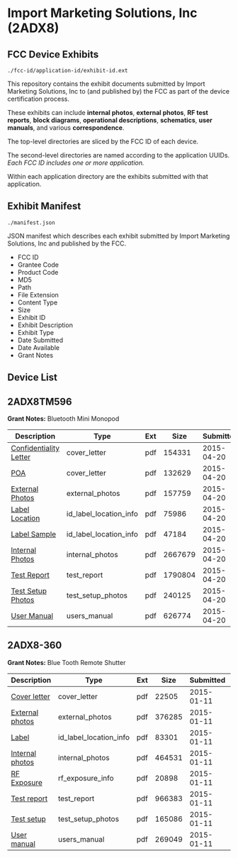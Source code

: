 # Import Marketing Solutions, Inc (2ADX8)
## FCC Device Exhibits

```
./fcc-id/application-id/exhibit-id.ext
```

This repository contains the exhibit documents submitted by Import Marketing Solutions, Inc to (and published by) the FCC as part of the device certification process.

These exhibits can include **internal photos**, **external photos**, **RF test reports**, **block diagrams**, **operational descriptions**, **schematics**, **user manuals**, and various **correspondence**.

The top-level directories are sliced by the FCC ID of each device.

The second-level directories are named according to the application UUIDs. *Each FCC ID includes one or more application.*

Within each application directory are the exhibits submitted with that application. 

## Exhibit Manifest

```
./manifest.json
```

JSON manifest which describes each exhibit submitted by Import Marketing Solutions, Inc and published by the FCC.

- FCC ID
- Grantee Code
- Product Code
- MD5
- Path
- File Extension
- Content Type
- Size
- Exhibit ID
- Exhibit Description
- Exhibit Type
- Date Submitted
- Date Available
- Grant Notes

## Device List
## 2ADX8TM596
**Grant Notes:** Bluetooth Mini Monopod

| Description | Type | Ext | Size | Submitted | Available |
| ----------- | ---- | --- | ---- | --------- | --------- |
| [Confidentiality Letter](2ADX8TM596/54a162e1db2990a087c673dea04c5163/2590242.pdf) | cover_letter | pdf | 154331 | 2015-04-20 | 2015-04-20 |
| [POA](2ADX8TM596/54a162e1db2990a087c673dea04c5163/2590246.pdf) | cover_letter | pdf | 132629 | 2015-04-20 | 2015-04-20 |
| [External Photos](2ADX8TM596/54a162e1db2990a087c673dea04c5163/2590241.pdf) | external_photos | pdf | 157759 | 2015-04-20 | 2015-04-20 |
| [Label Location](2ADX8TM596/54a162e1db2990a087c673dea04c5163/2590244.pdf) | id_label_location_info | pdf | 75986 | 2015-04-20 | 2015-04-20 |
| [Label Sample](2ADX8TM596/54a162e1db2990a087c673dea04c5163/2590245.pdf) | id_label_location_info | pdf | 47184 | 2015-04-20 | 2015-04-20 |
| [Internal Photos](2ADX8TM596/54a162e1db2990a087c673dea04c5163/2590243.pdf) | internal_photos | pdf | 2667679 | 2015-04-20 | 2015-04-20 |
| [Test Report](2ADX8TM596/54a162e1db2990a087c673dea04c5163/2590249.pdf) | test_report | pdf | 1790804 | 2015-04-20 | 2015-04-20 |
| [Test Setup Photos](2ADX8TM596/54a162e1db2990a087c673dea04c5163/2590247.pdf) | test_setup_photos | pdf | 240125 | 2015-04-20 | 2015-04-20 |
| [User Manual](2ADX8TM596/54a162e1db2990a087c673dea04c5163/2590248.pdf) | users_manual | pdf | 626774 | 2015-04-20 | 2015-04-20 |
## 2ADX8-360
**Grant Notes:** Blue Tooth Remote Shutter

| Description | Type | Ext | Size | Submitted | Available |
| ----------- | ---- | --- | ---- | --------- | --------- |
| [Cover letter](2ADX8-360/4f76722c1ce4d912a5a501ce93df7fb2/2496452.pdf) | cover_letter | pdf | 22505 | 2015-01-11 | 2015-01-11 |
| [External photos](2ADX8-360/4f76722c1ce4d912a5a501ce93df7fb2/2496453.pdf) | external_photos | pdf | 376285 | 2015-01-11 | 2015-01-11 |
| [Label](2ADX8-360/4f76722c1ce4d912a5a501ce93df7fb2/2496454.pdf) | id_label_location_info | pdf | 83301 | 2015-01-11 | 2015-01-11 |
| [Internal photos](2ADX8-360/4f76722c1ce4d912a5a501ce93df7fb2/2496455.pdf) | internal_photos | pdf | 464531 | 2015-01-11 | 2015-01-11 |
| [RF Exposure](2ADX8-360/4f76722c1ce4d912a5a501ce93df7fb2/2496457.pdf) | rf_exposure_info | pdf | 20898 | 2015-01-11 | 2015-01-11 |
| [Test report](2ADX8-360/4f76722c1ce4d912a5a501ce93df7fb2/2496459.pdf) | test_report | pdf | 966383 | 2015-01-11 | 2015-01-11 |
| [Test setup](2ADX8-360/4f76722c1ce4d912a5a501ce93df7fb2/2496460.pdf) | test_setup_photos | pdf | 165086 | 2015-01-11 | 2015-01-11 |
| [User manual](2ADX8-360/4f76722c1ce4d912a5a501ce93df7fb2/2496461.pdf) | users_manual | pdf | 269049 | 2015-01-11 | 2015-01-11 |
